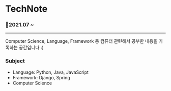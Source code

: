 # TechNote 

### :date:2021.07 ~

---

Computer Science, Language, Framework 등 컴퓨터 관련해서 공부한 내용을 기록하는 공간입니다 :)

### Subject

- Language: Python, Java, JavaScript
- Framework: Django, Spring
- Computer Science


